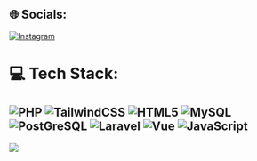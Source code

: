 
## 🌐 Socials:
[![Instagram](https://img.shields.io/badge/Instagram-%23E4405F.svg?logo=Instagram&logoColor=white)](https://instagram.com/yasier_139) 

# 💻 Tech Stack:
![PHP](https://img.shields.io/badge/php-%23777BB4.svg?style=for-the-badge&logo=php&logoColor=white) ![TailwindCSS](https://img.shields.io/badge/tailwindcss-%2338B2AC.svg?style=for-the-badge&logo=tailwind-css&logoColor=white) ![HTML5](https://img.shields.io/badge/html5-%23E34F26.svg?style=for-the-badge&logo=html5&logoColor=white) ![MySQL](https://img.shields.io/badge/mysql-4479A1.svg?style=for-the-badge&logo=mysql&logoColor=white) ![PostGreSQL](https://img.shields.io/badge/postgresql-4169e1?style=for-the-badge&logo=postgresql&logoColor=white) ![Laravel](https://img.shields.io/badge/Laravel-FF2D20?style=for-the-badge&logo=laravel&logoColor=white) ![Vue](https://img.shields.io/badge/Vue.js-35495E?style=for-the-badge&logo=vuedotjs&logoColor=4FC08D) ![JavaScript](https://img.shields.io/badge/JavaScript-F7DF1E?style=for-the-badge&logo=javascript&logoColor=black)
---
[![](https://visitcount.itsvg.in/api?id=Sierru139&icon=0&color=0)](https://visitcount.itsvg.in)

